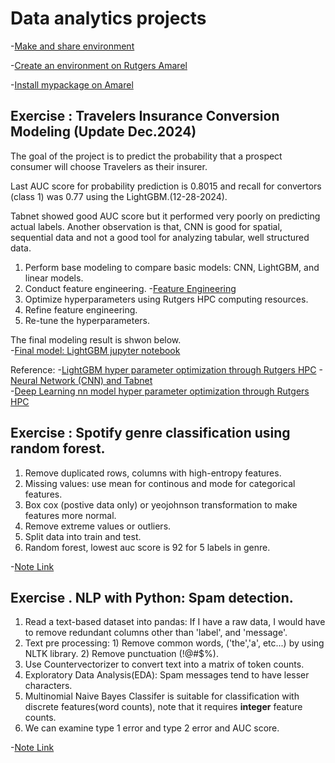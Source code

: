 # Data analytics projects

-[Make and share environment](https://github.com/cl20813/Softwares_Setup/blob/main/install_python.md)        

-[Create an environment on Rutgers Amarel](https://github.com/cl20813/Softwares_Setup/blob/main/amarel_environment.md)
            
-[Install mypackage on Amarel](https://github.com/cl20813/Softwares_Setup/blob/main/install_mypackage_amarel.md)      

## Exercise : Travelers Insurance Conversion Modeling (Update Dec.2024)
The goal of the project is to predict the probability that a prospect consumer will choose Travelers as their insurer.

Last AUC score for probability prediction is 0.8015 and recall for convertors (class 1) was 0.77 using the LightGBM.(12-28-2024). 

Tabnet showed good AUC score but it performed very poorly on predicting actual labels. Another observation is that, CNN is good for spatial, sequential data and not a good tool for analyzing tabular, well structured data.

1. Perform base modeling to compare basic models: CNN, LightGBM, and linear models.
2. Conduct feature engineering. -[Feature Engineering](trav/data_engineering_lightgbm.ipynb)  
3. Optimize hyperparameters using Rutgers HPC computing resources.   
4. Refine feature engineering.  
5. Re-tune the hyperparameters.

The final modeling result is shwon below.                  
-[Final model: LightGBM jupyter notebook](trav/travelers_lightgbm.ipynb)                             
              
Reference: 
-[LightGBM hyper parameter optimization through Rutgers HPC](trav/amarel/lightgbm_param_opt.txt) 
-[Neural Network (CNN) and Tabnet](trav/trav_neural_network.ipynb)                     
-[Deep Learning nn model hyper parameter optimization through Rutgers HPC](trav/amarel/nn_param_opt)                    
            

## Exercise : Spotify genre classification using random forest.
  1. Remove duplicated rows, columns with high-entropy features.
  2. Missing values: use mean for continous and mode for categorical features.
  3. Box cox (postive data only) or yeojohnson transformation to make features more normal.
  4. Remove extreme values or outliers.
  5. Split data into train and test.
  6. Random forest, lowest auc score is 92 for 5 labels in genre.

 -[Note Link](cl20813_SPOTIFY_GENRE.ipynb)


## Exercise . NLP with Python: Spam detection.

  1. Read a text-based dataset into pandas: If I have a raw data, I would have to remove redundant columns other than 'label', and 'message'.
  2. Text pre processing: 1) Remove common words, ('the','a', etc...) by using NLTK library. 2) Remove punctuation (!@#$%).
  3. Use Countervectorizer to convert text into a matrix of token counts.
  4. Exploratory Data Analysis(EDA): Spam messages tend to have lesser characters.
  5. Multinomial Naive Bayes Classifer is suitable for classification with discrete features(word counts), note that it requires **integer** feature counts.
  6. We can examine type 1 error and type 2 error and AUC score.

 -[Note Link](NLP_exercise_scam_detector/NLP_exercise_scam_detector.ipynb)


